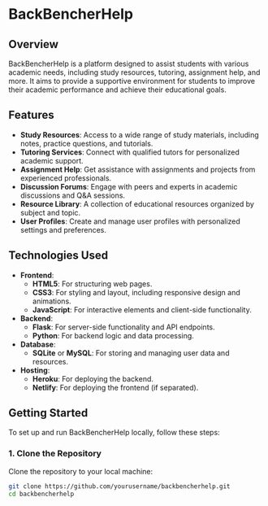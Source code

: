 # BackBencherHelp

## Overview

BackBencherHelp is a platform designed to assist students with various academic needs, including study resources, tutoring, assignment help, and more. It aims to provide a supportive environment for students to improve their academic performance and achieve their educational goals.

## Features

- **Study Resources**: Access to a wide range of study materials, including notes, practice questions, and tutorials.
- **Tutoring Services**: Connect with qualified tutors for personalized academic support.
- **Assignment Help**: Get assistance with assignments and projects from experienced professionals.
- **Discussion Forums**: Engage with peers and experts in academic discussions and Q&A sessions.
- **Resource Library**: A collection of educational resources organized by subject and topic.
- **User Profiles**: Create and manage user profiles with personalized settings and preferences.

## Technologies Used

- **Frontend**:
  - **HTML5**: For structuring web pages.
  - **CSS3**: For styling and layout, including responsive design and animations.
  - **JavaScript**: For interactive elements and client-side functionality.
- **Backend**:
  - **Flask**: For server-side functionality and API endpoints.
  - **Python**: For backend logic and data processing.
- **Database**:
  - **SQLite** or **MySQL**: For storing and managing user data and resources.
- **Hosting**:
  - **Heroku**: For deploying the backend.
  - **Netlify**: For deploying the frontend (if separated).



## Getting Started

To set up and run BackBencherHelp locally, follow these steps:

### 1. Clone the Repository

Clone the repository to your local machine:

```bash
git clone https://github.com/yourusername/backbencherhelp.git
cd backbencherhelp
